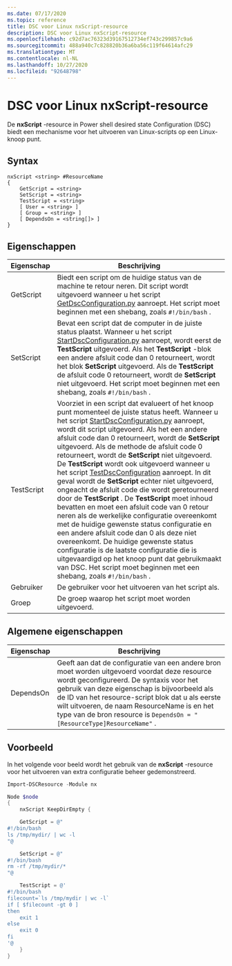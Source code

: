 ```yaml
---
ms.date: 07/17/2020
ms.topic: reference
title: DSC voor Linux nxScript-resource
description: DSC voor Linux nxScript-resource
ms.openlocfilehash: c92d7ac76323d39167512734ef743c299857c9a6
ms.sourcegitcommit: 488a940c7c828820b36a6ba56c119f64614afc29
ms.translationtype: MT
ms.contentlocale: nl-NL
ms.lasthandoff: 10/27/2020
ms.locfileid: "92648798"
---
```

# <a name="dsc-for-linux-nxscript-resource"></a>DSC voor Linux nxScript-resource

De **nxScript** -resource in Power shell desired state Configuration (DSC) biedt een mechanisme voor het uitvoeren van Linux-scripts op een Linux-knoop punt.

## <a name="syntax"></a>Syntax

```Syntax
nxScript <string> #ResourceName
{
    GetScript = <string>
    SetScript = <string>
    TestScript = <string>
    [ User = <string> ]
    [ Group = <string> ]
    [ DependsOn = <string[]> ]
}
```

## <a name="properties"></a>Eigenschappen

|Eigenschap |Beschrijving |
|---|---|
|GetScript |Biedt een script om de huidige status van de machine te retour neren. Dit script wordt uitgevoerd wanneer u het script [GetDscConfiguration.py](https://github.com/Microsoft/PowerShell-DSC-for-Linux#performing-dsc-operations-from-the-linux-computer) aanroept. Het script moet beginnen met een shebang, zoals `#!/bin/bash` . |
|SetScript |Bevat een script dat de computer in de juiste status plaatst. Wanneer u het script [StartDscConfiguration.py](https://github.com/Microsoft/PowerShell-DSC-for-Linux#performing-dsc-operations-from-the-linux-computer) aanroept, wordt eerst de **TestScript** uitgevoerd. Als het **TestScript** -blok een andere afsluit code dan 0 retourneert, wordt het blok **SetScript** uitgevoerd. Als de **TestScript** de afsluit code 0 retourneert, wordt de **SetScript** niet uitgevoerd. Het script moet beginnen met een shebang, zoals `#!/bin/bash` . |
|TestScript |Voorziet in een script dat evalueert of het knoop punt momenteel de juiste status heeft. Wanneer u het script [StartDscConfiguration.py](https://github.com/Microsoft/PowerShell-DSC-for-Linux#performing-dsc-operations-from-the-linux-computer) aanroept, wordt dit script uitgevoerd. Als het een andere afsluit code dan 0 retourneert, wordt de **SetScript** uitgevoerd. Als de methode de afsluit code 0 retourneert, wordt de **SetScript** niet uitgevoerd. De **TestScript** wordt ook uitgevoerd wanneer u het script [TestDscConfiguration](https://github.com/Microsoft/PowerShell-DSC-for-Linux#performing-dsc-operations-from-the-linux-computer) aanroept. In dit geval wordt de **SetScript** echter niet uitgevoerd, ongeacht de afsluit code die wordt geretourneerd door de **TestScript** . De **TestScript** moet inhoud bevatten en moet een afsluit code van 0 retour neren als de werkelijke configuratie overeenkomt met de huidige gewenste status configuratie en een andere afsluit code dan 0 als deze niet overeenkomt. De huidige gewenste status configuratie is de laatste configuratie die is uitgevaardigd op het knoop punt dat gebruikmaakt van DSC. Het script moet beginnen met een shebang, zoals `#!/bin/bash` . |
|Gebruiker |De gebruiker voor het uitvoeren van het script als. |
|Groep |De groep waarop het script moet worden uitgevoerd. |

## <a name="common-properties"></a>Algemene eigenschappen

|Eigenschap |Beschrijving |
|---|---|
|DependsOn |Geeft aan dat de configuratie van een andere bron moet worden uitgevoerd voordat deze resource wordt geconfigureerd. De syntaxis voor het gebruik van deze eigenschap is bijvoorbeeld als de ID van het resource-script blok dat u als eerste wilt uitvoeren, de naam ResourceName is en het type van de bron resource is `DependsOn = "[ResourceType]ResourceName"` . |

## <a name="example"></a>Voorbeeld

In het volgende voor beeld wordt het gebruik van de **nxScript** -resource voor het uitvoeren van extra configuratie beheer gedemonstreerd.

```powershell
Import-DSCResource -Module nx

Node $node
{
    nxScript KeepDirEmpty {

    GetScript = @"
#!/bin/bash
ls /tmp/mydir/ | wc -l
"@

    SetScript = @"
#!/bin/bash
rm -rf /tmp/mydir/*
"@

    TestScript = @'
#!/bin/bash
filecount=`ls /tmp/mydir | wc -l`
if [ $filecount -gt 0 ]
then
    exit 1
else
    exit 0
fi
'@
    }
}
```
